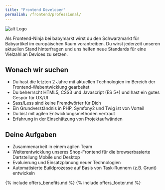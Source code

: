 ```yaml
---
title: "Frontend Developer"
permalink: /frontend/professional/
---
```


![alt Logo](http://www.sushininja.de/assets/img/ninja-logo.png)

Als Frontend-Ninja bei babymarkt wirst du den Schwarzmarkt für Babyartikel im europäischen Raum vorantreiben. Du wirst jederzeit unseren aktuellen Stand hinterfragen und uns helfen neue Standards für eine Vielzahl an Devices zu setzen. 

## Wonach wir suchen

* Du hast die letzten 2 Jahre mit aktuellen Technologien im Bereich der Frontend-Webentwicklung gearbeitet
* Du beherrscht HTML5, CSS3 und Javascript (ES 5+) und hast ein gutes Gespür für UX/UI
* Sass/Less sind keine Fremdwörter für Dich
* Ein Grundverständnis in PHP, Symfony2 und Twig ist von Vorteil
* Du bist mit agilen Entwicklungsmethoden vertraut
* Erfahrung in der Einschätzung von Projektaufwänden

## Deine Aufgaben

* Zusammenarbeit in einem agilen Team
* Weiterentwicklung unseres Shop-Frontend für die browserbasierte Dartstellung Mobile und Desktop
* Evaluierung und Einsatzplanung neuer Technologien
* Automatisierte Buildprozesse auf Basis von Task-Runnern (z.B. Grunt) entwickeln

{% include offers_benefits.md %}
{% include offers_footer.md %}